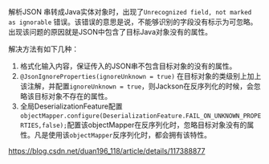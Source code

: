 解析JSON 串转成Java实体对象时，出现了`Unrecognized field, not marked as ignorable` 错误。该错误的意思是说，不能够识别的字段没有标示为可忽略。出现该问题的原因就是JSON中包含了目标Java对象没有的属性。

解决方法有如下几种：

1. 格式化输入内容，保证传入的JSON串不包含目标对象的没有的属性。
2. `@JsonIgnoreProperties(ignoreUnknown = true)` 在目标对象的类级别上加上该注解，并配置`ignoreUnknown = true`，则Jackson在反序列化的时候，会忽略该目标对象不存在的属性。
3. 全局DeserializationFeature配置 
   `objectMapper.configure(DeserializationFeature.FAIL_ON_UNKNOWN_PROPERTIES,false);`配置该objectMapper在反序列化时，忽略目标对象没有的属性。凡是使用该`objectMapper`反序列化时，都会拥有该特性。

https://blog.csdn.net/duan196_118/article/details/117388877